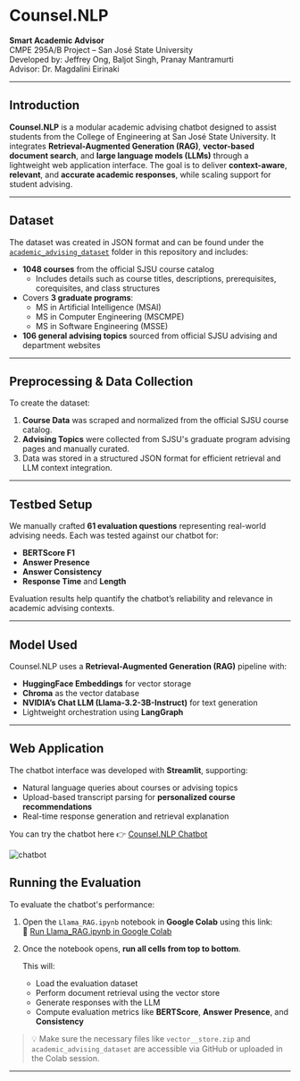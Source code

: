# Counsel.NLP

**Smart Academic Advisor**  
CMPE 295A/B Project – San José State University  
Developed by: Jeffrey Ong, Baljot Singh, Pranay Mantramurti  
Advisor: Dr. Magdalini Eirinaki

---

## Introduction

**Counsel.NLP** is a modular academic advising chatbot designed to assist students from the College of Engineering at San José State University. It integrates **Retrieval-Augmented Generation (RAG)**, **vector-based document search**, and **large language models (LLMs)** through a lightweight web application interface. The goal is to deliver **context-aware**, **relevant**, and **accurate academic responses**, while scaling support for student advising.

---

## Dataset

The dataset was created in JSON format and can be found under the [`academic_advising_dataset`](./academic_advising_dataset) folder in this repository and includes:

- **1048 courses** from the official SJSU course catalog  
  - Includes details such as course titles, descriptions, prerequisites, corequisites, and class structures  
- Covers **3 graduate programs**:
  - MS in Artificial Intelligence (MSAI)
  - MS in Computer Engineering (MSCMPE)
  - MS in Software Engineering (MSSE)
- **106 general advising topics** sourced from official SJSU advising and department websites

---

## Preprocessing & Data Collection

To create the dataset:
1. **Course Data** was scraped and normalized from the official SJSU course catalog.
2. **Advising Topics** were collected from SJSU's graduate program advising pages and manually curated.
3. Data was stored in a structured JSON format for efficient retrieval and LLM context integration.

---

## Testbed Setup

We manually crafted **61 evaluation questions** representing real-world advising needs. Each was tested against our chatbot for:
- **BERTScore F1**
- **Answer Presence**
- **Answer Consistency**
- **Response Time** and **Length**

Evaluation results help quantify the chatbot’s reliability and relevance in academic advising contexts.

---

## Model Used

Counsel.NLP uses a **Retrieval-Augmented Generation (RAG)** pipeline with:
- **HuggingFace Embeddings** for vector storage
- **Chroma** as the vector database
- **NVIDIA’s Chat LLM (Llama-3.2-3B-Instruct)** for text generation
- Lightweight orchestration using **LangGraph**

---

## Web Application

The chatbot interface was developed with **Streamlit**, supporting:
- Natural language queries about courses or advising topics
- Upload-based transcript parsing for **personalized course recommendations**
- Real-time response generation and retrieval explanation

You can try the chatbot here 👉 [Counsel.NLP Chatbot](https://counsel-nlp.streamlit.app/)

![chatbot](https://github.com/user-attachments/assets/c0d2b03b-a70d-4839-bcc3-70dfe579cc98)

## Running the Evaluation

To evaluate the chatbot's performance:

1. Open the `Llama_RAG.ipynb` notebook in **Google Colab** using this link:  
   📎 [Run Llama_RAG.ipynb in Google Colab](./Llama_RAG.ipynb)

2. Once the notebook opens, **run all cells from top to bottom**.

   This will:
   - Load the evaluation dataset
   - Perform document retrieval using the vector store
   - Generate responses with the LLM
   - Compute evaluation metrics like **BERTScore**, **Answer Presence**, and **Consistency**

> 💡 Make sure the necessary files like `vector__store.zip` and `academic_advising_dataset` are accessible via GitHub or uploaded in the Colab session.

---    
